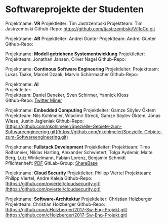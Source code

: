 # Softwareprojekte der Studenten

Projektname: **VR**
Projektleiter: Tim Jastrzembski
Projektteam: Tim Jastrzembski
Github-Repo: https://github.com/tjastrzembski/ViReCo.git

Projektname: **AR**
Projektleiter: Andrei Günter
Projektteam: Andrei Günter
Github-Repo:

Projektname: **Modell getriebene Systementwicklung**
Projektleiter:
Projektteam: Jonathan Jansen, Oliver Nagel
Github-Repo:

Projektname: **Continous Software Engineering**
Projektleiter:
Projektteam: Lukas Taake, Marcel Dzaak, Marvin Schirrmacher
Github-Repo:


Projektname: **AI**  
Projektleiter:  
Projektteam: Daniel Beneker, Sven Schirmer, Yannick Kloss  
Github-Repo: [Twitter Miner](https://github.com/YKloss/Twitter_Miner/blob/master/Pflichtenheft.md)

Projektname: **Embedded Computing**
Projektleiter: Gamze Söylev Öktem
Projektteam: Nils Kohlmeier, Wladimir Streck, Gamze Söylev Öktem, Jonas Wiese, Justin Jagieniak
Github-Repo: [https://github.com/nkohlmeier/Spezielle-Gebiete-zum-Softwareengineering.git](https://github.com/nkohlmeier/Spezielle-Gebiete-zum-Softwareengineering.git)

Projektname: **Fullstack Development**
Projektleiter:
Projektteam: Timo Rolfsmeier, Niklas Harting, Alexander Schwietert, Tolga Aydemir, Malte Berg, Lutz Winkelmann, Fabian Lorenz, Benjamin Schmidt  
Pflichtenheft: [PDF](https://gitlab.com/ShareBase/Pflichtenheft/blob/master/Pflichtenheft_Final.pdf)
GitLab-Group: [ShareBase](https://gitlab.com/ShareBase)

Projektname: **Cloud Security**
Projektleiter: Philipp Viertel
Projektteam: Philipp Viertel, Andre Kaleja
Github-Repo: [https://github.com/pviertel/cloudsecurity.git](https://github.com/pviertel/cloudsecurity.git)

Projektname: **Software-Architektur**
Projektleiter: Christian Holzberger
Projektteam: Christian Holzberger
Github-Repo: [https://github.com/cHolzberger/2017-Sw-Eng-Projekt.git](https://github.com/cHolzberger/2017-Sw-Eng-Projekt.git)
